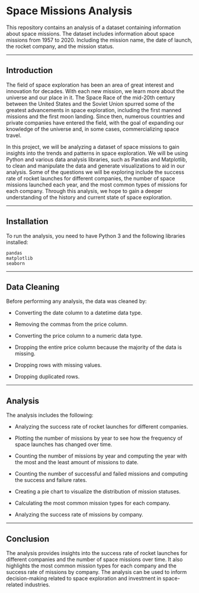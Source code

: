 # Space Missions Analysis
This repository contains an analysis of a dataset containing information about space missions. The dataset includes information about space missions from 1957 to 2020. Including the mission name, the date of launch, the rocket company, and the mission status.

---

##  Introduction

The field of space exploration has been an area of great interest and innovation for decades. With each new mission, we learn more about the universe and our place in it. The Space Race of the mid-20th century between the United States and the Soviet Union spurred some of the greatest advancements in space exploration, including the first manned missions and the first moon landing. Since then, numerous countries and private companies have entered the field, with the goal of expanding our knowledge of the universe and, in some cases, commercializing space travel.

In this project, we will be analyzing a dataset of space missions to gain insights into the trends and patterns in space exploration. We will be using Python and various data analysis libraries, such as Pandas and Matplotlib, to clean and manipulate the data and generate visualizations to aid in our analysis. Some of the questions we will be exploring include the success rate of rocket launches for different companies, the number of space missions launched each year, and the most common types of missions for each company. Through this analysis, we hope to gain a deeper understanding of the history and current state of space exploration.

---

## Installation
To run the analysis, you need to have Python 3 and the following libraries installed:

    pandas
    matplotlib
    seaborn

---

## Data Cleaning
Before performing any analysis, the data was cleaned by:

- Converting the date column to a datetime data type.

- Removing the commas from the price column.

- Converting the price column to a numeric data type.

- Dropping the entire price column because the majority of the data is missing.

- Dropping rows with missing values.

- Dropping duplicated rows.

---

## Analysis
The analysis includes the following:

- Analyzing the success rate of rocket launches for different companies.

- Plotting the number of missions by year to see how the frequency of space launches has changed over time.

- Counting the number of missions by year and computing the year with the most and the least amount of missions to date.

- Counting the number of successful and failed missions and computing the success and failure rates.

- Creating a pie chart to visualize the distribution of mission statuses.

- Calculating the most common mission types for each company.

- Analyzing the success rate of missions by company.

---

## Conclusion
The analysis provides insights into the success rate of rocket launches for different companies and the number of space missions over time. It also highlights the most common mission types for each company and the success rate of missions by company. The analysis can be used to inform decision-making related to space exploration and investment in space-related industries.